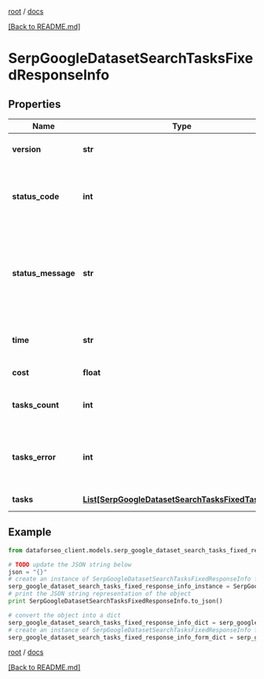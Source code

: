 [root](./../ "root") / [docs](./ "docs")

[[Back to README.md]](./../README.md "[Back to README.md]")

# SerpGoogleDatasetSearchTasksFixedResponseInfo

## Properties

Name | Type | Description | Notes
------------ | ------------- | ------------- | -------------
**version** | **str** | the current version of the API | [optional]
**status_code** | **int** | general status code you can find the full list of the response codes here | [optional]
**status_message** | **str** | general informational message you can find the full list of general informational messages here | [optional]
**time** | **str** | total execution time, seconds | [optional]
**cost** | **float** | total tasks cost, USD | [optional]
**tasks_count** | **int** | the number of tasks in the tasks array | [optional]
**tasks_error** | **int** | the number of tasks in the tasks array returned with an error | [optional]
**tasks** | [**List[SerpGoogleDatasetSearchTasksFixedTaskInfo]**](SerpGoogleDatasetSearchTasksFixedTaskInfo.md) | array of tasks | [optional]

## Example

```python
from dataforseo_client.models.serp_google_dataset_search_tasks_fixed_response_info import SerpGoogleDatasetSearchTasksFixedResponseInfo

# TODO update the JSON string below
json = "{}"
# create an instance of SerpGoogleDatasetSearchTasksFixedResponseInfo from a JSON string
serp_google_dataset_search_tasks_fixed_response_info_instance = SerpGoogleDatasetSearchTasksFixedResponseInfo.from_json(json)
# print the JSON string representation of the object
print SerpGoogleDatasetSearchTasksFixedResponseInfo.to_json()

# convert the object into a dict
serp_google_dataset_search_tasks_fixed_response_info_dict = serp_google_dataset_search_tasks_fixed_response_info_instance.to_dict()
# create an instance of SerpGoogleDatasetSearchTasksFixedResponseInfo from a dict
serp_google_dataset_search_tasks_fixed_response_info_form_dict = serp_google_dataset_search_tasks_fixed_response_info.from_dict(serp_google_dataset_search_tasks_fixed_response_info_dict)
```

  

[root](./../ "root") / [docs](./ "docs")

[[Back to README.md]](./../README.md "[Back to README.md]")